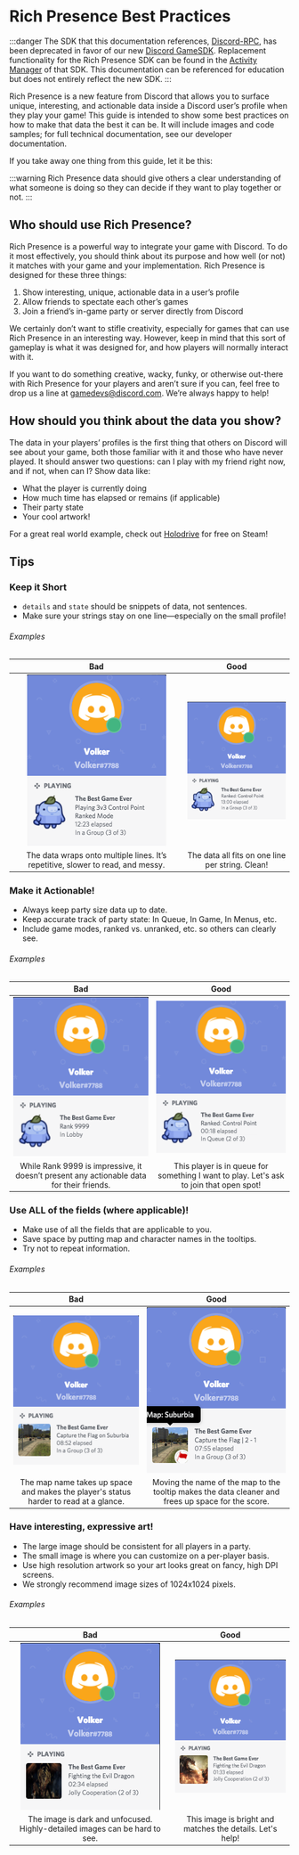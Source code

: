 # Rich Presence Best Practices

:::danger
The SDK that this documentation references, [Discord-RPC](https://github.com/discord/discord-rpc), has been deprecated in favor of our new [Discord GameSDK](/docs/game-sdk/getting-started). Replacement functionality for the Rich Presence SDK can be found in the [Activity Manager](/docs/game-sdk/activities) of that SDK. This documentation can be referenced for education but does not entirely reflect the new SDK.
:::

Rich Presence is a new feature from Discord that allows you to surface unique, interesting, and actionable data inside a Discord user’s profile when they play your game! This guide is intended to show some best practices on how to make that data the best it can be. It will include images and code samples; for full technical documentation, see our developer documentation.

If you take away one thing from this guide, let it be this:

:::warning
Rich Presence data should give others a clear understanding of what someone is doing so they can decide if they want to play together or not.
:::

## Who should use Rich Presence?

Rich Presence is a powerful way to integrate your game with Discord. To do it most effectively, you should think about its purpose and how well (or not) it matches with your game and your implementation. Rich Presence is designed for these three things:

1. Show interesting, unique, actionable data in a user’s profile
2. Allow friends to spectate each other’s games
3. Join a friend’s in-game party or server directly from Discord

We certainly don’t want to stifle creativity, especially for games that can use Rich Presence in an interesting way. However, keep in mind that this sort of gameplay is what it was designed for, and how players will normally interact with it.

If you want to do something creative, wacky, funky, or otherwise out-there with Rich Presence for your players and aren’t sure if you can, feel free to drop us a line at [gamedevs@discord.com](mailto:gamedevs@discord.com). We’re always happy to help!

## How should you think about the data you show?

The data in your players’ profiles is the first thing that others on Discord will see about your game, both those familiar with it and those who have never played. It should answer two questions: can I play with my friend right now, and if not, when can I? Show data like:

- What the player is currently doing
- How much time has elapsed or remains (if applicable)
- Their party state
- Your cool artwork!

For a great real world example, check out [Holodrive](https://store.steampowered.com/app/370770/Holodrive/) for free on Steam!

## Tips

### Keep it Short

- `details` and `state` should be snippets of data, not sentences.
- Make sure your strings stay on one line—especially on the small profile!

###### Examples

|                                             Bad                                              |                                                Good                                                 |
|:--------------------------------------------------------------------------------------------:|:---------------------------------------------------------------------------------------------------:|
| ![A rich presence string that is too long and does not fit on one line](/images/rp-long-strings.png) | ![Screenshot of a good rich presence string that is concise and easy to read](/images/rp-short-strings.png) |
|       The data wraps onto multiple lines. It’s repetitive, slower to read, and messy.        |                          The data all fits on one line per string. Clean!                           |

### Make it Actionable!

- Always keep party size data up to date.
- Keep accurate track of party state: In Queue, In Game, In Menus, etc.
- Include game modes, ranked vs. unranked, etc. so others can clearly see.

###### Examples

|                                           Bad                                            |                                                                     Good                                                                     |
|:----------------------------------------------------------------------------------------:|:--------------------------------------------------------------------------------------------------------------------------------------------:|
|    ![Screenshot of a rich presence string reading "Rank 9999"](/images/rp-non-actionable.png)    | ![Screenshot of a good rich presence string shows a game mode of "Ranked: Control Point" and that the user is in a queue](/images/rp-actionable.png) |
| While Rank 9999 is impressive, it doesn’t present any actionable data for their friends. |                           This player is in queue for something I want to play. Let's ask to join that open spot!                            |

### Use ALL of the fields (where applicable)!

- Make use of all the fields that are applicable to you.
- Save space by putting map and character names in the tooltips.
- Try not to repeat information.

###### Examples

|                                               Bad                                               |                                                              Good                                                               |
|:-----------------------------------------------------------------------------------------------:|:-------------------------------------------------------------------------------------------------------------------------------:|
| ![Screenshot of a rich presence string that is hard to read at a glance](/images/rp-not-all-fields.png) | ![Screenshot of a good rich presence that takes advantage of storing less important information in tooltips](/images/rp-all-fields.png) |
|      The map name takes up space and makes the player's status harder to read at a glance.      |               Moving the name of the map to the tooltip makes the data cleaner and frees up space for the score.                |

### Have interesting, expressive art!

- The large image should be consistent for all players in a party.
- The small image is where you can customize on a per-player basis.
- Use high resolution artwork so your art looks great on fancy, high DPI screens.
- We strongly recommend image sizes of 1024x1024 pixels.

###### Examples

|                                          Bad                                          |                                       Good                                        |
|:-------------------------------------------------------------------------------------:|:---------------------------------------------------------------------------------:|
| ![Screenshot of a rich presence icon that is too dark to see clearly](/images/rp-bad-art.png) | ![Screenshot of a rich presence icon that is clear and detailed](/images/rp-good-art.png) |
|      The image is dark and unfocused. Highly-detailed images can be hard to see.      |             This image is bright and matches the details. Let's help!             |
